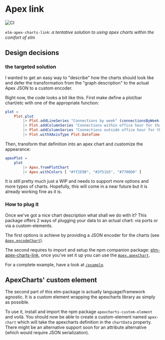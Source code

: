 # Apex link

![CI](https://github.com/leojpod/elm-apex-charts-link/workflows/CI/badge.svg?branch=main)

`elm-apex-charts-link`: _a tentative solution to using apex charts within the comfort of elm_

## Design decisions

### the targeted solution

I wanted to get an easy way to "describe" how the charts should look like and defer the transformation from the "graph description" to the actual Apex JSON to a custom encoder.

Right now, the code looks a bit like this.
First make define a plot/bar chart/etc with one of the appropriate function:

```elm
plot =
    Plot.plot
        |> Plot.addLineSeries "Connections by week" (connectionsByWeek logins)
        |> Plot.addColumnSeries "Connections within office hour for that week" (dayTimeConnectionByWeek logins)
        |> Plot.addColumnSeries "Connections outside office hour for that week" (outsideOfficeHourConnectionByWeek logins)
        |> Plot.withXAxisType Plot.DateTime
```

Then, transform that definition into an apex chart and customize the appearance:

```elm
apexPlot =
    plot
        |> Apex.fromPlotChart
        |> Apex.withColors [ "#ff2E9B", "#3f51b5", "#7700D0" ]
```

It is still pretty much just a WIP and needs to support more options and more types of charts.
Hopefully, this will come in a near future but it is already working fine as it is.

### How to plug it

Once we've got a nice chart description what shall we do with it?
This package offers 2 ways of plugging your data to an actual chart: via ports or via a custom-elements.

The first options is achieve by providing a JSON encoder for the charts (see [`Apex.encodeChart`](Apex#encodeChart)).

The second requires to import and setup the npm companion package: [elm-apex-charts-link](https://www.npmjs.com/package/elm-apex-charts-link), once you've set it up you can use the [`Apex.apexChart`](Apex#apexChart).

For a complete example, have a look at [`/example`](https://github.com/leojpod/elm-apex-charts-link/tree/master/example).

## ApexCharts' custom element

The second part of this elm-package is actually language/framework agnostic.
It is a custom element wrapping the apexcharts library as simply as possible.

To use it, install and import the npm package `apexcharts-custom-element` and voilà. You should now be able to create a custom-element named `apex-chart` which will take the apexcharts definition in the `chartData` property.
There might be an alternative support soon for an attribute alternative (which would require JSON serialization).
